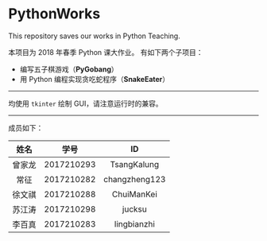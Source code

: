 # PythonWorks

This repository saves our works in Python Teaching.

本项目为 2018 年春季 Python 课大作业。
有如下两个子项目：

- 编写五子棋游戏（**PyGobang**）
- 用 Python 编程实现贪吃蛇程序（**SnakeEater**）

---

均使用 `tkinter` 绘制 GUI，请注意运行时的兼容。

---

成员如下：

|  姓名  |    学号    |      ID       |
| :----: | :--------: | :-----------: |
| 曾家龙 | 2017210293 |  TsangKalung  |
|  常征  | 2017210282 | changzheng123 |
| 徐文祺 | 2017210288 |  ChuiManKei   |
| 苏江涛 | 2017210298 |    jucksu     |
| 李百真 | 2017210283 |  lingbianzhi  |

